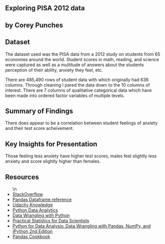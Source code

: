 ## Exploring PISA 2012 data 
## by Corey Punches


## Dataset

The dataset used was the PISA data from a 2012 study on students from 65 economies around the world. Student scores in math, reading, and science were captured as well as a multitude of answers about the students perception of their ability, anxiety they feel, etc.

There are 485,490 rows of student data with which originally had 636 columns. Through cleaning I pared the data down to the 10 columns of interest. There are 7 columns of qualitative categorical data which have been made into ordered factor variables of multiple levels.


## Summary of Findings

There does appear to be a correlation between student feelings of anxiety and their test score acheivement.


## Key Insights for Presentation

Those feeling less anxiety have higher test scores, males feel slightly less anxiety and score slightly higher than females.

## Resources

<ul>\n
    <li><a href=\"https://stackoverflow.com\">StackOverflow</a></li>
    <li><a href=\"https://pandas.pydata.org/pandas-docs/stable/reference/frame.html#\">Pandas Dataframe reference</a></li>
    <li><a href=\"https://knowledge.udacity.com/?nanodegree=5d1a8326-496f-11e8-b51d-0b52a2c1b841&project=56f678d8-496f-11e8-b3a8-5b814806136d\">Udacity Knowledge</a></li>
    <li><a href=\"https://www.apress.com/us/book/9781484239124\">Python Data Analytics</a></li>
    <li><a href=\"https://www.barnesandnoble.com/w/data-wrangling-with-python-jacqueline-kazil/1126350836?ean=9781491948811\">Data Wrangling with Python</a></li>
    <li><a href=\"https://www.amazon.com/gp/product/1491952962/ref=ppx_yo_dt_b_asin_title_o01_s00?ie=UTF8&psc=1\">Practical Statistics for Data Scientists</a></li>
    <li><a href=\"https://www.amazon.com/Python-Data-Analysis-Wrangling-IPython-ebook/dp/B075X4LT6K/ref=sr_1_fkmr0_1?keywords=O%27Reilley+Python+Data+Wrangling&qid=1554835853&s=gateway&sr=8-1-fkmr0\">Python for Data Analysis: Data Wrangling with Pandas, NumPy, and IPython 2nd Edition</a></li>
    <li><a href=\"https://www.amazon.com/Pandas-Cookbook-Scientific-Computing-Visualization-ebook/dp/B06W2LXLQK/ref=sr_1_3?keywords=pandas+cookbook&qid=1558657434&s=gateway&sr=8-3\">Pandas Cookbook</a></li>
</ul>
